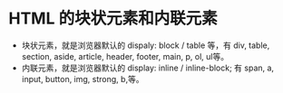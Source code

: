 # HTML 的块状元素和内联元素

- 块状元素，就是浏览器默认的 dispaly: block / table 等，有 div, table, section, aside, article, header, footer, main, p, ol, ul等。
- 内联元素，就是浏览器默认的 display: inline / inline-block; 有 span, a, input, button, img, strong, b,等。